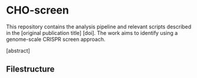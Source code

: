 # CHO-screen

This repository contains the analysis pipeline and relevant scripts described in the [original publication title] [doi]. 
The work aims to identify using a genome-scale CRISPR screen approach.

[abstract]

## Filestructure

